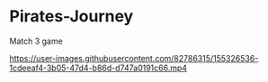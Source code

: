 # Pirates-Journey
Match 3 game

https://user-images.githubusercontent.com/82786315/155326536-1cdeeaf4-3b05-47d4-b86d-d747a0191c66.mp4

